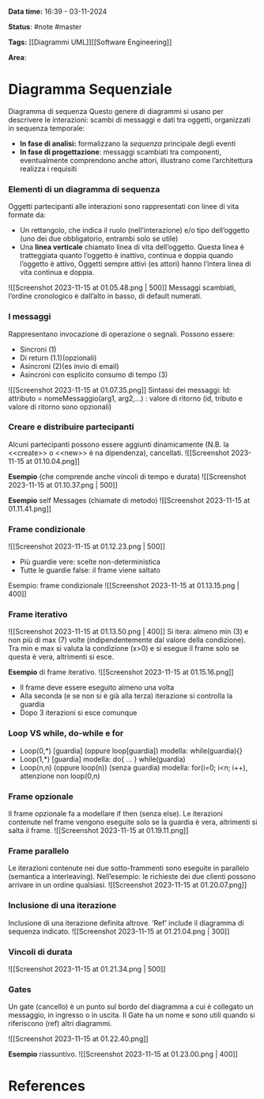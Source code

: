 **Data time:** 16:39 - 03-11-2024

**Status**: #note #master 

**Tags:** [[Diagrammi UML]][[Software Engineering]]

**Area**:
# Diagramma Sequenziale

Diagramma di sequenza
Questo genere di diagrammi si usano per descrivere le interazioni: scambi di messaggi e dati tra oggetti, organizzati in sequenza temporale:
- **In fase di analisi:** formalizzano la *sequenza* principale degli eventi
- **In fase di progettazione**: messaggi scambiati tra componenti, eventualmente comprendono anche attori, illustrano come l’architettura realizza i requisiti

### Elementi di un diagramma di sequenza
Oggetti partecipanti alle interazioni sono rappresentati con linee di vita formate da:
- Un rettangolo, che indica il ruolo (nell’interazione) e/o tipo dell’oggetto (uno dei due obbligatorio, entrambi solo se utile)
- Una **linea verticale** chiamato linea di vita dell’oggetto. Questa linea è tratteggiata quanto l’oggetto è inattivo, continua e doppia quando l’oggetto è attivo, Oggetti sempre attivi (es attori) hanno l’intera linea di vita continua e doppia.

![[Screenshot 2023-11-15 at 01.05.48.png | 500]]
Messaggi scambiati, l’ordine cronologico è dall’alto in basso, di default numerati.
### I messaggi
Rappresentano invocazione di operazione o segnali. Possono essere:
- Sincroni (1)
- Di return (1.1)(opzionali)
- Asincroni (2)(es invio di email)
- Asincroni con esplicito consumo di tempo (3)

![[Screenshot 2023-11-15 at 01.07.35.png]]
Sintassi dei messaggi: Id: attributo = nomeMessaggio(arg1, arg2,…) : valore di ritorno (id, tributo e valore di ritorno sono opzionali)

### Creare e distribuire partecipanti
Alcuni partecipanti possono essere aggiunti dinamicamente (N.B. la \<\<create>> o \<\<new>> è na dipendenza), cancellati.
![[Screenshot 2023-11-15 at 01.10.04.png]]

**Esempio** (che comprende anche vincoli di tempo e durata)
![[Screenshot 2023-11-15 at 01.10.37.png | 500]]

**Esempio** self Messages (chiamate di metodo)
![[Screenshot 2023-11-15 at 01.11.41.png]]
### Frame condizionale
![[Screenshot 2023-11-15 at 01.12.23.png | 500]]
- Più guardie vere: scelte non-deterministica
- Tutte le guardie false: il frame viene saltato

Esempio: frame condizionale
![[Screenshot 2023-11-15 at 01.13.15.png | 400]]
### Frame iterativo
![[Screenshot 2023-11-15 at 01.13.50.png | 400]]
Si itera: almeno min (3) e non più di max (7) volte (indipendentemente dal valore della condizione). Tra min e max si valuta la condizione (x>0) e si esegue il frame solo se questa è vera, altrimenti si esce.

**Esempio** di frame iterativo.
![[Screenshot 2023-11-15 at 01.15.16.png]]
- Il frame deve essere eseguito almeno una volta
- Alla seconda (e se non si è già alla terza) iterazione si controlla la guardia
- Dopo 3 iterazioni si esce comunque
### Loop VS while, do-while e for
- Loop(0,*) \[guardia\] (oppure loop\[guardia\]) modella: while(guardia){}
- Loop(1,*) \[guardia\] modella: do{ … } while(guardia)
- Loop(n,n) (oppure loop(n)) (senza guardia) modella: for(i=0; i<n; i++), attenzione non loop(0,n)
### Frame opzionale
Il frame opzionale fa a modellare if then (senza else). Le iterazioni contenute nel frame vengono eseguite solo se la guardia è vera, altrimenti si salta il frame.
![[Screenshot 2023-11-15 at 01.19.11.png]]
### Frame parallelo
Le iterazioni contenute nei due sotto-frammenti sono eseguite in parallelo (semantica a interleaving). Nell’esempio: le richieste dei due clienti possono arrivare in un ordine qualsiasi. 
![[Screenshot 2023-11-15 at 01.20.07.png]]
### Inclusione di una iterazione
Inclusione di una iterazione definita altrove. ‘Ref’ include il diagramma di sequenza indicato.
![[Screenshot 2023-11-15 at 01.21.04.png | 300]]
### Vincoli di durata
![[Screenshot 2023-11-15 at 01.21.34.png | 500]]
### Gates
Un gate (cancello) è un punto sul bordo del diagramma a cui è collegato un messaggio, in ingresso o in uscita. Il Gate ha un nome e sono utili quando si riferiscono (ref) altri diagrammi.

![[Screenshot 2023-11-15 at 01.22.40.png]]

**Esempio** riassuntivo.
![[Screenshot 2023-11-15 at 01.23.00.png | 400]]
# References